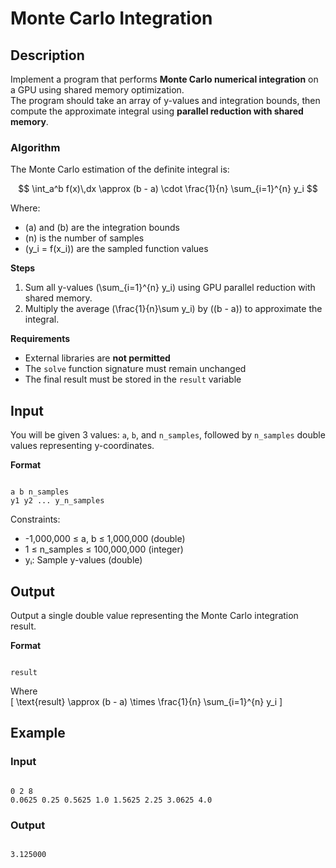 # Monte Carlo Integration

## Description
Implement a program that performs **Monte Carlo numerical integration** on a GPU using shared memory optimization.  
The program should take an array of y-values and integration bounds, then compute the approximate integral using **parallel reduction with shared memory**.

### Algorithm
The Monte Carlo estimation of the definite integral is:

$$
\int_a^b f(x)\,dx \approx (b - a) \cdot \frac{1}{n} \sum_{i=1}^{n} y_i
$$

Where:
- \(a\) and \(b\) are the integration bounds
- \(n\) is the number of samples
- \(y_i = f(x_i)\) are the sampled function values

**Steps**  
1. Sum all y-values \(\sum_{i=1}^{n} y_i\) using GPU parallel reduction with shared memory.  
2. Multiply the average \(\frac{1}{n}\sum y_i\) by \((b - a)\) to approximate the integral.

**Requirements**
- External libraries are **not permitted**  
- The `solve` function signature must remain unchanged  
- The final result must be stored in the `result` variable  

## Input
You will be given 3 values: `a`, `b`, and `n_samples`, followed by `n_samples` double values representing y-coordinates.

**Format**
```

a b n_samples
y1 y2 ... y_n_samples

```

Constraints:
- -1,000,000 ≤ a, b ≤ 1,000,000 (double)
- 1 ≤ n_samples ≤ 100,000,000 (integer)
- yᵢ: Sample y-values (double)

## Output
Output a single double value representing the Monte Carlo integration result.

**Format**
```

result

```

Where  
\[
\text{result} \approx (b - a) \times \frac{1}{n} \sum_{i=1}^{n} y_i
\]

## Example
### Input
```

0 2 8
0.0625 0.25 0.5625 1.0 1.5625 2.25 3.0625 4.0

```

### Output
```

3.125000

```